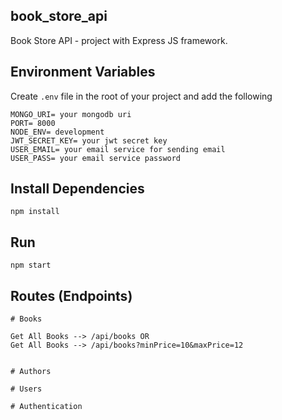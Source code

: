 ## book_store_api
Book Store API - project with Express JS framework.


## Environment Variables
Create `.env` file in the root of your project and add the following

```
MONGO_URI= your mongodb uri
PORT= 8000
NODE_ENV= development
JWT_SECRET_KEY= your jwt secret key
USER_EMAIL= your email service for sending email
USER_PASS= your email service password
```

## Install Dependencies
```
npm install
```

## Run
```
npm start
```

## Routes (Endpoints)
```
# Books

Get All Books --> /api/books OR 
Get All Books --> /api/books?minPrice=10&maxPrice=12 


# Authors

# Users

# Authentication

```
